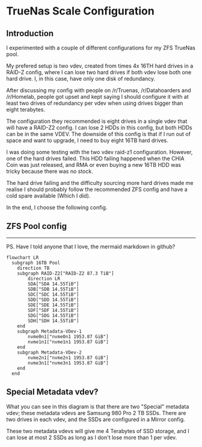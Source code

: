 
# TrueNas Scale Configuration 
## Introduction

I experimented with a couple of different configurations for my ZFS TrueNas pool.

My prefered setup is two vdev, created from times 4x 16TH hard drives in a RAID-Z config, where I can lose two hard drives if both vdev lose both one hard drive. I, in this case, have only one disk of redundancy. 

After discussing my config with people on /r/Truenas, /r/Datahoarders and /r/Homelab, people got upset and kept saying I should configure it with at least two drives of redundancy per vdev when using drives bigger than eight terabytes. 

The configuration they recommended is eight drives in a single vdev that will have a RAID-Z2 config. I can lose 2 HDDs in this config, but both HDDs can be in the same VDEV. The downside of this config is that if I run out of space and want to upgrade, I need to buy eight 16TB hard drives. 

I was doing some testing with the two vdev raid-z1 configuration. However, one of the hard drives failed. This HDD failing happened when the CHIA Coin was just released, and RMA or even buying a new 16TB HDD was tricky because there was no stock.

The hard drive failing and the difficulty sourcing more hard drives made me realise I should probably follow the recommended ZFS config and have a cold spare available (Which I did).

In the end, I choose the following config.



## ZFS Pool config

***

PS. Have I told anyone that I love, the mermaid markdown in github?

```mermaid
flowchart LR
  subgraph 16TB Pool
    direction TB
    subgraph RAID-Z2["RAID-Z2 87.3 TiB"]
        direction LR
        SDA["SDA 14.55TiB"]
        SDB["SDB 14.55TiB"]
        SDC["SDC 14.55TiB"]
        SDD["SDD 14.55TiB"]
        SDE["SDE 14.55TiB"]
        SDF["SDF 14.55TiB"]
        SDG["SDG 14.55TiB"]
        SDH["SDH 14.55TiB"]
    end
    subgraph Metadata-VDev-1
        nvme0n1["nvme0n1 1953.87 GiB"]
        nvme1n1["nvme1n1 1953.87 GiB"]
    end
    subgraph Metadata-VDev-2
        nvme2n1["nvme2n1 1953.87 GiB"]
        nvme3n1["nvme3n1 1953.87 GiB"]
    end
  end
```

## Special Metadata vdev?
What you can see in this diagram is that there are two "Special" metadata vdev; these metadata vdevs are Samsung 980 Pro 2 TB SSDs. There are two drives in each vdev, and the SSDs are configured in a Mirror config.

These two metadata vdevs will give me 4 Terabytes of SSD storage, and I can lose at most 2 SSDs as long as I don't lose more than 1 per vdev.